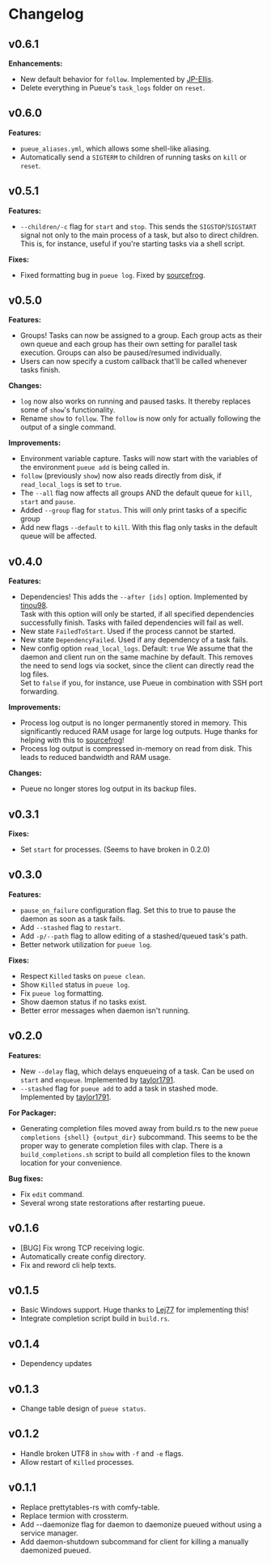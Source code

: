 # Changelog

## v0.6.1

**Enhancements:**

- New default behavior for `follow`. Implemented by [JP-Ellis](https://github.com/JP-Ellis).
- Delete everything in Pueue's `task_logs` folder on `reset`.

## v0.6.0

**Features:**

- `pueue_aliases.yml`, which allows some shell-like aliasing.
- Automatically send a `SIGTERM` to children of running tasks on `kill` or `reset`.

## v0.5.1

**Features:**

- `--children/-c` flag for `start` and `stop`.
    This sends the `SIGSTOP`/`SIGSTART` signal not only to the main process of a task, but also to direct children.
    This is, for instance, useful if you're starting tasks via a shell script.

**Fixes:**

- Fixed formatting bug in `pueue log`. Fixed by [sourcefrog](https://github.com/sourcefrog).

## v0.5.0

**Features:**

- Groups! Tasks can now be assigned to a group.
    Each group acts as their own queue and each group has their own setting for parallel task execution.
    Groups can also be paused/resumed individually.
- Users can now specify a custom callback that'll be called whenever tasks finish.

**Changes:**

- `log` now also works on running and paused tasks. It thereby replaces some of `show`'s functionality.
- Rename `show` to `follow`. The `follow` is now only for actually following the output of a single command.

**Improvements:**

- Environment variable capture. Tasks will now start with the variables of the environment `pueue add` is being called in.
- `follow` (previously `show`) now also reads directly from disk, if `read_local_logs` is set to `true`.
- The `--all` flag now affects all groups AND the default queue for `kill`, `start` and `pause`.
- Added `--group` flag for `status`. This will only print tasks of a specific group
- Add new flags `--default` to `kill`. With this flag only tasks in the default queue will be affected.

## v0.4.0

**Features:**

- Dependencies! This adds the `--after [ids]` option. Implemented by [tinou98](https://github.com/tinou98).  
    Task with this option will only be started, if all specified dependencies successfully finish.
    Tasks with failed dependencies will fail as well.
- New state `FailedToStart`. Used if the process cannot be started.
- New state `DependencyFailed`. Used if any dependency of a task fails.
- New config option `read_local_logs`. Default: `true`
    We assume that the daemon and client run on the same machine by default.
    This removes the need to send logs via socket, since the client can directly read the log files.  
    Set to `false` if you, for instance, use Pueue in combination with SSH port forwarding.

**Improvements:**

- Process log output is no longer permanently stored in memory. This significantly reduced RAM usage for large log outputs. Huge thanks for helping with this to [sourcefrog](https://github.com/sourcefrog)!
- Process log output is compressed in-memory on read from disk. This leads to reduced bandwidth and RAM usage.

**Changes:**

- Pueue no longer stores log output in its backup files.

## v0.3.1

**Fixes:**

- Set `start` for processes. (Seems to have broken in 0.2.0)

## v0.3.0

**Features:**

- `pause_on_failure` configuration flag. Set this to true to pause the daemon as soon as a task fails.
- Add `--stashed` flag to `restart`.
- Add `-p/--path` flag to allow editing of a stashed/queued task's path.
- Better network utilization for `pueue log`.

**Fixes:**

- Respect `Killed` tasks on `pueue clean`.
- Show `Killed` status in `pueue log`.
- Fix `pueue log` formatting.
- Show daemon status if no tasks exist.
- Better error messages when daemon isn't running.

## v0.2.0

**Features:**

- New `--delay` flag, which delays enqueueing of a task. Can be used on `start` and `enqueue`. Implemented by [taylor1791](https://github.com/taylor1791).
- `--stashed` flag for `pueue add` to add a task in stashed mode.  Implemented by [taylor1791](https://github.com/taylor1791).

**For Packager:**

- Generating completion files moved away from build.rs to the new `pueue completions {shell} {output_dir}` subcommand.
This seems to be the proper way to generate completion files with clap.
There is a `build_completions.sh` script to build all completion files to the known location for your convenience.

**Bug fixes:**

- Fix `edit` command.
- Several wrong state restorations after restarting pueue.

## v0.1.6

- [BUG] Fix wrong TCP receiving logic.
- Automatically create config directory.
- Fix and reword cli help texts.

## v0.1.5

- Basic Windows support. Huge thanks to [Lej77](https://github.com/Lej77) for implementing this!
- Integrate completion script build in `build.rs`.

## v0.1.4

- Dependency updates

## v0.1.3

- Change table design of `pueue status`.

## v0.1.2

- Handle broken UTF8 in `show` with `-f` and `-e` flags.
- Allow restart of `Killed` processes.

## v0.1.1

- Replace prettytables-rs with comfy-table.
- Replace termion with crossterm.
- Add --daemonize flag for daemon to daemonize pueued without using a service manager.
- Add daemon-shutdown subcommand for client for killing a manually daemonized pueued.
